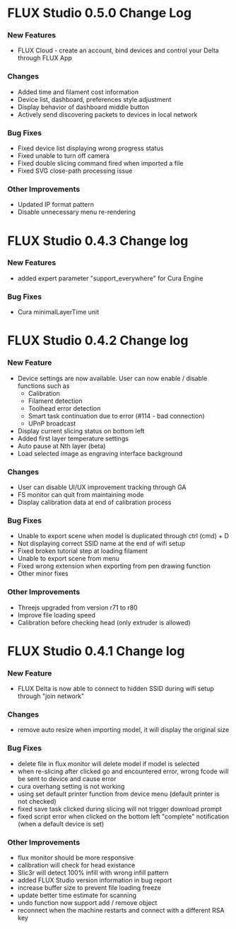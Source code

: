 # FLUX Studio 0.5.0 Change Log

### New Features

- FLUX Cloud - create an account, bind devices and control your Delta through FLUX App

### Changes

- Added time and filament cost information
- Device list, dashboard, preferences style adjustment
- Display behavior of dashboard middle button
- Actively send discovering packets to devices in local network

### Bug Fixes

- Fixed device list displaying wrong progress status
- Fixed unable to turn off camera
- Fixed double slicing command fired when imported a file
- Fixed SVG close-path processing issue

### Other Improvements

- Updated IP format pattern
- Disable unnecessary menu re-rendering

# FLUX Studio 0.4.3 Change log

### New Features
- added expert parameter "support_everywhere" for Cura Engine

### Bug Fixes
- Cura minimalLayerTime unit

# FLUX Studio 0.4.2 Change log

### New Feature

- Device settings are now available. User can now enable / disable functions such as
  - Calibration
  - Filament detection
  - Toolhead error detection
  - Smart task continuation due to error (#114 - bad connection)
  - UPnP broadcast
- Display current slicing status on bottom left
- Added first layer temperature settings
- Auto pause at Nth layer (beta)
- Load selected image as engraving interface background

### Changes

- User can disable UI/UX improvement tracking through GA
- FS monitor can quit from maintaining mode
- Display calibration data at end of calibration process

### Bug Fixes

- Unable to export scene when model is duplicated through ctrl (cmd) + D
- Not displaying correct SSID name at the end of wifi setup
- Fixed broken tutorial step at loading filament
- Unable to export scene from menu
- Fixed wrong extension when exporting from pen drawing function
- Other minor fixes

### Other Improvements

- Threejs upgraded from version r71 to r80
- Improve file loading speed
- Calibration before checking head (only extruder is allowed)


# FLUX Studio 0.4.1 Change log

### New Feature

- FLUX Delta is now able to connect to hidden SSID during wifi setup through "join network"

### Changes
- remove auto resize when importing model, it will display the original size


### Bug Fixes
- delete file in flux monitor will delete model if model is selected
- when re-slicing after clicked go and encountered error, wrong fcode will be sent to device and cause error
- cura overhang setting is not working
- using set default printer function from device menu (default printer is not checked)
- fixed save task clicked during slicing will not trigger download prompt
- fixed script error when clicked on the bottom left "complete" notification (when a default device is set)


### Other Improvements
- flux monitor should be more responsive
- calibration will check for head existance
- Slic3r will detect 100% infill with wrong infill pattern
- added FLUX Studio version information in bug report
- increase buffer size to prevent file loading freeze
- update better time estimate for scanning
- undo function now support add / remove object
- reconnect when the machine restarts and connect with a different RSA key
